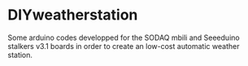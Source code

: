 # DIYweatherstation

Some arduino codes developped for the SODAQ mbili and Seeeduino stalkers v3.1 boards in order to create an low-cost automatic weather station.
